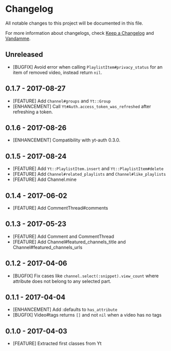 # Changelog

All notable changes to this project will be documented in this file.

For more information about changelogs, check
[Keep a Changelog](http://keepachangelog.com) and
[Vandamme](http://tech-angels.github.io/vandamme).

## Unreleased

* [BUGFIX] Avoid error when calling `PlaylistItem#privacy_status` for an item
of removed video, instead return `nil`.

## 0.1.7 - 2017-08-27

* [FEATURE] Add `Channel#groups` and `Yt::Group`
* [ENHANCEMENT] Call `Yt#Auth.access_token_was_refreshed` after refreshing a token.

## 0.1.6 - 2017-08-26

* [ENHANCEMENT] Compatibility with yt-auth 0.3.0.

## 0.1.5 - 2017-08-24

* [FEATURE] Add `Yt::PlaylistItem.insert` and `Yt::PlaylistItem#delete`
* [FEATURE] Add `Channel#related_playlists` and `Channel#like_playlists`
* [FEATURE] Add Channel.mine

## 0.1.4 - 2017-06-02

* [FEATURE] Add CommentThread#comments

## 0.1.3 - 2017-05-23

* [FEATURE] Add Comment and CommentThread
* [FEATURE] Add Channel#featured_channels_title and Channel#featured_channels_urls

## 0.1.2 - 2017-04-06

* [BUGFIX] Fix cases like `channel.select(:snippet).view_count` where attribute does not belong to any selected part.

## 0.1.1 - 2017-04-04

* [ENHANCEMENT] Add :defaults to `has_attribute`
* [BUGFIX] Video#tags returns `[]` and not `nil` when a video has no tags

## 0.1.0 - 2017-04-03

* [FEATURE] Extracted first classes from Yt
